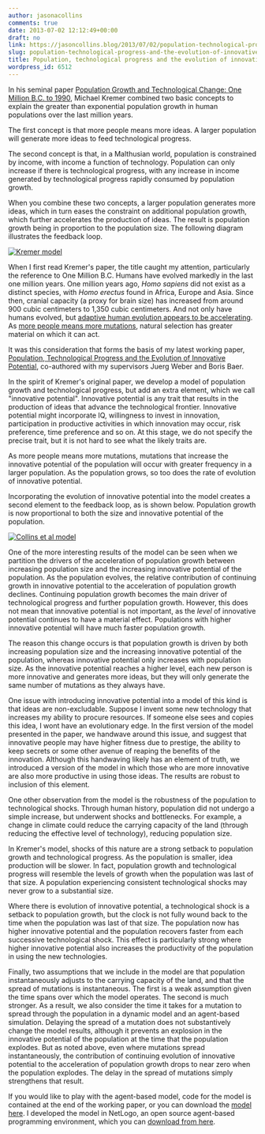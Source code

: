 ```yaml
---
author: jasonacollins
comments: true
date: 2013-07-02 12:12:49+00:00
draft: no
link: https://jasoncollins.blog/2013/07/02/population-technological-progress-and-the-evolution-of-innovative-potential/
slug: population-technological-progress-and-the-evolution-of-innovative-potential
title: Population, technological progress and the evolution of innovative potential
wordpress_id: 6512
---
```


In his seminal paper [Population Growth and Technological Change: One Million B.C. to 1990](https://jasoncollins.blog/2011/08/more-people-more-ideas-in-the-long-run/), Michael Kremer combined two basic concepts to explain the greater than exponential population growth in human populations over the last million years.

The first concept is that more people means more ideas. A larger population will generate more ideas to feed technological progress.

The second concept is that, in a Malthusian world, population is constrained by income, with income a function of technology. Population can only increase if there is technological progress, with any increase in income generated by technological progress rapidly consumed by population growth.

When you combine these two concepts, a larger population generates more ideas, which in turn eases the constraint on additional population growth, which further accelerates the production of ideas. The result is population growth being in proportion to the population size. The following diagram illustrates the feedback loop.

[![Kremer model](https://jasonallancollins.files.wordpress.com/2013/07/kremer-model.jpg)](https://jasonallancollins.files.wordpress.com/2013/07/kremer-model.jpg)

When I first read Kremer's paper, the title caught my attention, particularly the reference to One Million B.C. Humans have evolved markedly in the last one million years. One million years ago, _Homo sapiens_ did not exist as a distinct species, with _Homo erectus_ found in Africa, Europe and Asia. Since then, cranial capacity (a proxy for brain size) has increased from around 900 cubic centimeters to 1,350 cubic centimeters. And not only have humans evolved, but [adaptive human evolution appears to be accelerating](https://jasoncollins.blog/2013/06/accelerating-adaptive-evolution-in-humans/). As [more people means more mutations](https://jasoncollins.blog/2013/06/more-people-means-more-ideas-and-mutations/), natural selection has greater material on which it can act.

It was this consideration that forms the basis of my latest working paper, [Population, Technological Progress and the Evolution of Innovative Potential](http://ssrn.com/abstract=2284456), co-authored with my supervisors Juerg Weber and Boris Baer.

In the spirit of Kremer's original paper, we develop a model of population growth and technological progress, but add an extra element, which we call "innovative potential". Innovative potential is any trait that results in the production of ideas that advance the technological frontier. Innovative potential might incorporate IQ, willingness to invest in innovation, participation in productive activities in which innovation may occur, risk preference, time preference and so on. At this stage, we do not specify the precise trait, but it is not hard to see what the likely traits are.

As more people means more mutations, mutations that increase the innovative potential of the population will occur with greater frequency in a larger population. As the population grows, so too does the rate of evolution of innovative potential.

Incorporating the evolution of innovative potential into the model creates a second element to the feedback loop, as is shown below. Population growth is now proportional to both the size and innovative potential of the population.

[![Collins et al model](https://jasonallancollins.files.wordpress.com/2013/07/collins-et-al-model.jpg)](https://jasonallancollins.files.wordpress.com/2013/07/collins-et-al-model.jpg)

One of the more interesting results of the model can be seen when we partition the drivers of the acceleration of population growth between increasing population size and the increasing innovative potential of the population. As the population evolves, the relative contribution of continuing growth in innovative potential to the acceleration of population growth declines. Continuing population growth becomes the main driver of technological progress and further population growth. However, this does not mean that innovative potential is not important, as the _level_ of innovative potential continues to have a material effect. Populations with higher innovative potential will have much faster population growth.

The reason this change occurs is that population growth is driven by both increasing population size and the increasing innovative potential of the population, whereas innovative potential only increases with population size. As the innovative potential reaches a higher level, each new person is more innovative and generates more ideas, but they will only generate the same number of mutations as they always have.

One issue with introducing innovative potential into a model of this kind is that ideas are non-excludable. Suppose I invent some new technology that increases my ability to procure resources. If someone else sees and copies this idea, I wont have an evolutionary edge. In the first version of the model presented in the paper, we handwave around this issue, and suggest that innovative people may have higher fitness due to prestige, the ability to keep secrets or some other avenue of reaping the benefits of the innovation. Although this handwaving likely has an element of truth, we introduced a version of the model in which those who are more innovative are also more productive in using those ideas. The results are robust to inclusion of this element.

One other observation from the model is the robustness of the population to technological shocks. Through human history, population did not undergo a simple increase, but underwent shocks and bottlenecks. For example, a change in climate could reduce the carrying capacity of the land (through reducing the effective level of technology), reducing population size.

In Kremer's model, shocks of this nature are a strong setback to population growth and technological progress. As the population is smaller, idea production will be slower. In fact, population growth and technological progress will resemble the levels of growth when the population was last of that size. A population experiencing consistent technological shocks may never grow to a substantial size.

Where there is evolution of innovative potential, a technological shock is a setback to population growth, but the clock is not fully wound back to the time when the population was last of that size. The population now has higher innovative potential and the population recovers faster from each successive technological shock. This effect is particularly strong where higher innovative potential also increases the productivity of the population in using the new technologies.

Finally, two assumptions that we include in the model are that population instantaneously adjusts to the carrying capacity of the land, and that the spread of mutations is instantaneous. The first is a weak assumption given the time spans over which the model operates. The second is much stronger. As a result, we also consider the time it takes for a mutation to spread through the population in a dynamic model and an agent-based simulation. Delaying the spread of a mutation does not substantively change the model results, although it prevents an explosion in the innovative potential of the population at the time that the population explodes. But as noted above, even where mutations spread instantaneously, the contribution of continuing evolution of innovative potential to the acceleration of population growth drops to near zero when the population explodes. The delay in the spread of mutations simply strengthens that result.

If you would like to play with the agent-based model, code for the model is contained at the end of the working paper, or you can download the [model here](https://jasoncollins.blog/downloads/). I developed the model in NetLogo, an open source agent-based programming environment, which you can [download from here](http://ccl.northwestern.edu/netlogo/).
